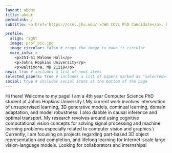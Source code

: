 ```yaml
---
layout: about
title: about
permalink: /
subtitle: <a href='https://ccvl.jhu.edu/'>JHU CCVL PhD Candidate</a>. Baltimore, US. <em>“No problem is too small or too trivial if we can really do something about it.”</em>

profile:
  align: right
  image: prof_pic.jpg
  image_circular: false # crops the image to make it circular
  more_info: >
    <p>251-S1 Malone Hall</p>
    <p>Johns Hopkins University</p>
    <p>Baltimore, MD 21218</p>
news: true # includes a list of news items
selected_papers: true # includes a list of papers marked as "selected={true}"
social: true # includes social icons at the bottom of the page
---
```

Hi there! Welcome to my page! I am a 4th year Computer Science PhD student at Johns Hopkins University.\\
My current work involves intersection of unsupervised learning, 3D generative models, continual learning, domain adaptation, and model robustness. I also dabble in causal inference and optimal transport. My research revolves around using cognitive computational vision concepts for solving signal processing and machine learning problems especially related to computer vision and graphics.\\ Currently, I am focusing on projects regarding part-based 3D object representation and completion, and lifelong learning for Internet-scale large vision-language models. Looking for collaborators and internships! 

<!-- Write your biography here. Tell the world about yourself. Link to your favorite [subreddit](http://reddit.com). You can put a picture in, too. The code is already in, just name your picture `prof_pic.jpg` and put it in the `img/` folder.

Put your address / P.O. box / other info right below your picture. You can also disable any of these elements by editing `profile` property of the YAML header of your `_pages/about.md`. Edit `_bibliography/papers.bib` and Jekyll will render your [publications page](/al-folio/publications/) automatically.

Link to your social media connections, too. This theme is set up to use [Font Awesome icons](https://fontawesome.com/) and [Academicons](https://jpswalsh.github.io/academicons/), like the ones below. Add your Facebook, Twitter, LinkedIn, Google Scholar, or just disable all of them. -->
